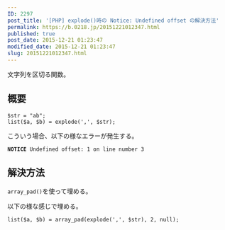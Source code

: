 ```yaml
---
ID: 2297
post_title: '[PHP] explode()時の Notice: Undefined offset の解決方法'
permalink: https://b.0218.jp/20151221012347.html
published: true
post_date: 2015-12-21 01:23:47
modified_date: 2015-12-21 01:23:47
slug: 20151221012347.html
---
```

文字列を区切る関数。

<!--more-->

<h2>概要</h2>

<pre><code class="php">$str = "ab";
list($a, $b) = explode(',', $str);
</code></pre>

こういう場合、以下の様なエラーが発生する。

<pre><code><b>NOTICE</b> Undefined offset: 1 on line number 3</code></pre>

<h2>解決方法</h2>

<code>array_pad()</code>を使って埋める。

以下の様な感じで埋める。

<pre><code class="php">list($a, $b) = array_pad(explode(',', $str), 2, null);
</code></pre>